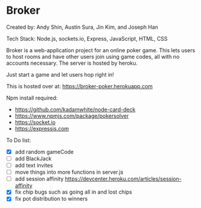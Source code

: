 # Broker

Created by: Andy Shin, Austin Sura, Jin Kim, and Joseph Han

Tech Stack: Node.js, sockets.io, Express, JavaScript, HTML, CSS

Broker is a web-application project for an online poker game. This lets users to host rooms and have other users join using game codes, all with no accounts necessary. The server is hosted by heroku.

Just start a game and let users hop right in!

This is hosted over at: https://broker-poker.herokuapp.com




Npm install required:

- https://github.com/kadamwhite/node-card-deck
- https://www.npmjs.com/package/pokersolver
- https://socket.io
- https://expressjs.com


To Do list:
- [x] add random gameCode
- [ ] add BlackJack
- [ ] add text invites
- [ ] move things into more functions in server.js
- [ ] add session affinity https://devcenter.heroku.com/articles/session-affinity
- [x] fix chip bugs such as going all in and lost chips
- [x] fix pot distribution to winners
